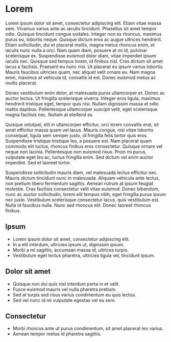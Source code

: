 Lorem
=====

Lorem ipsum dolor sit amet, consectetur adipiscing elit. Etiam vitae massa sem. Vivamus varius ante ac iaculis tincidunt. Phasellus sit amet tempor odio. Quisque tincidunt congue sodales. Integer non ex rhoncus, maximus purus eu, lobortis neque. Quisque dictum eros ac augue ultrices hendrerit. Etiam sollicitudin, dui et placerat mollis, magna metus rhoncus enim, et iaculis nunc nulla a orci. Nam quam diam, posuere at mi id, pulvinar scelerisque ex. Suspendisse euismod dolor diam, vitae imperdiet ipsum iaculis nec. Quisque sed tempus lorem, id finibus nisl. Cras dictum sit amet lacus a facilisis. Praesent eu nunc nisi. Ut placerat eu ipsum varius lobortis. Mauris faucibus ultricies quam, nec aliquet velit ornare eu. Nam magna enim, maximus at vehicula id, convallis id est. Donec euismod metus ac mollis placerat.

Donec vestibulum enim dolor, at malesuada purus ullamcorper et. Donec ac auctor lectus. Ut fringilla scelerisque viverra. Integer eros ligula, maximus hendrerit tristique eget, tempor quis nisi. Nullam dignissim massa at odio mattis dapibus. Pellentesque ullamcorper suscipit velit, eget scelerisque magna facilisis nec. Nullam at eleifend ex.

Quisque volutpat, elit in ullamcorper efficitur, orci lorem convallis erat, sit amet efficitur massa quam vel lacus. Mauris congue, nisi vitae lobortis consequat, ligula sem semper justo, id fringilla felis tortor quis eros. Suspendisse tristique tristique leo, a posuere est. Nam placerat quam commodo elit luctus, rhoncus finibus eros consectetur. Quisque ornare vel neque non lacinia. Pellentesque non euismod risus. Proin mi purus, vulputate eget leo ac, luctus fringilla enim. Sed dictum vel enim auctor imperdiet. Sed et laoreet tortor.

Suspendisse sollicitudin mauris diam, vel malesuada lectus efficitur nec. Mauris dictum tincidunt nunc in malesuada. Aliquam vehicula ante lectus, non pretium libero fermentum sagittis. Aenean rutrum at ipsum feugiat molestie. Cras facilisis consectetur velit vitae euismod. Donec bibendum, nunc ac auctor sollicitudin, lorem elit tempus nibh, eget fringilla purus ipsum nec justo. Vestibulum scelerisque consectetur lacus, quis vestibulum est. Nulla id faucibus nulla. Nunc sed rhoncus elit. Donec laoreet rhoncus finibus.

Ipsum
-----

 + Lorem ipsum dolor sit amet, consectetur adipiscing elit.
 + In a elit interdum, ultricies ipsum ut, dignissim ipsum.
 + Morbi a mi sagittis, accumsan massa id, ultrices turpis.
 + Vestibulum eget lectus pharetra, ultricies ligula vel, tincidunt ipsum.

Dolor sit amet
--------------

 - Quisque non dui quis nisl interdum porta in et velit.
 - Fusce euismod mauris vel nulla pharetra pretium.
 - Sed at turpis sed risus varius condimentum eu quis lectus.
 - Sed vel nunc id mi vulputate egestas vel eu sem.

Consectetur
-----------

 + Morbi rhoncus ante ut purus condimentum, sit amet placerat leo varius.
 + Aenean tempor metus id pharetra sagittis.
